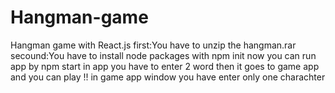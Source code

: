 # Hangman-game
Hangman game with React.js
first:You have to unzip the hangman.rar 
secound:You have to install node packages with npm init
now you can run app by npm start
in app you have to enter 2 word then it goes to game app and you can play
!! in game app window you have enter only one charachter 
